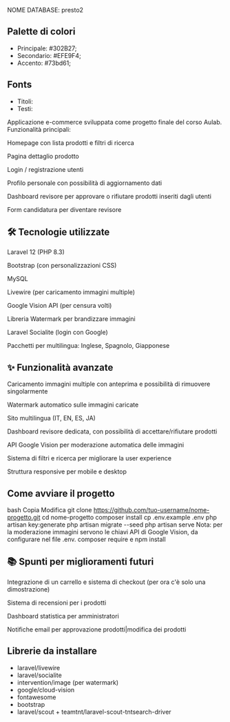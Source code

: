 NOME DATABASE: presto2

## Palette di colori

-   Principale: #302B27;
-   Secondario: #EFE9F4;
-   Accento: #73bd61;

## Fonts

-   Titoli:
-   Testi:


Applicazione e-commerce sviluppata come progetto finale del corso Aulab.
Funzionalità principali:

Homepage con lista prodotti e filtri di ricerca

Pagina dettaglio prodotto

Login / registrazione utenti

Profilo personale con possibilità di aggiornamento dati

Dashboard revisore per approvare o rifiutare prodotti inseriti dagli utenti

Form candidatura per diventare revisore

##  🛠️ Tecnologie utilizzate
Laravel 12 (PHP 8.3)

Bootstrap (con personalizzazioni CSS)

MySQL

Livewire (per caricamento immagini multiple)

Google Vision API (per censura volti)

Libreria Watermark per brandizzare immagini

Laravel Socialite (login con Google)

Pacchetti per multilingua: Inglese, Spagnolo, Giapponese

##  ✨ Funzionalità avanzate
Caricamento immagini multiple con anteprima e possibilità di rimuovere singolarmente

Watermark automatico sulle immagini caricate

Sito multilingua (IT, EN, ES, JA)

Dashboard revisore dedicata, con possibilità di accettare/rifiutare prodotti

API Google Vision per moderazione automatica delle immagini

Sistema di filtri e ricerca per migliorare la user experience

Struttura responsive per mobile e desktop

##  Come avviare il progetto

bash
Copia
Modifica
git clone https://github.com/tuo-username/nome-progetto.git
cd nome-progetto
composer install
cp .env.example .env
php artisan key:generate
php artisan migrate --seed
php artisan serve
Nota: per la moderazione immagini servono le chiavi API di Google Vision, da configurare nel file .env.
composer require e npm install

##  📚 Spunti per miglioramenti futuri
Integrazione di un carrello e sistema di checkout (per ora c'è solo una dimostrazione)

Sistema di recensioni per i prodotti

Dashboard statistica per amministratori

Notifiche email per approvazione prodotti|modifica dei prodotti

## Librerie da installare

- laravel/livewire
- laravel/socialite
- intervention/image (per watermark)
- google/cloud-vision
- fontawesome
- bootstrap
- laravel/scout + teamtnt/laravel-scout-tntsearch-driver